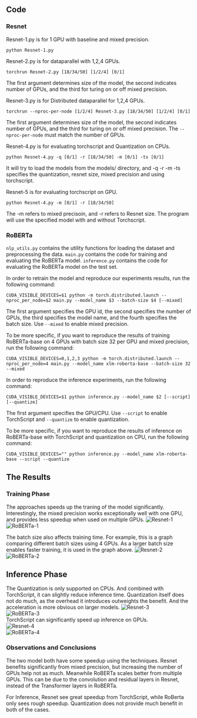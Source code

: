 ## Code
### Resnet
Resnet-1.py is for 1 GPU with baseline and mixed precision.
```
python Resnet-1.py
```

Resnet-2.py is for dataparallel with 1,2,4 GPUs.
```
torchrun Resnet-2.py [18/34/50] [1/2/4] [0/1]
```
The first argument determines size of the model, the second indicates number of GPUs, and the third for turing on or off mixed precision.

Resnet-3.py is for Distributed dataparallel for 1,2,4 GPUs.
```
torchrun --nproc-per-node [1/2/4] Resnet-3.py [18/34/50] [1/2/4] [0/1]
```
The first argument determines size of the model, the second indicates number of GPUs, and the third for turing on or off mixed precision. The `--nproc-per-node` must match the number of GPUs.

Resnet-4.py is for evaluating torchscript and Quantization on CPUs.
```
python Resnet-4.py -q [0/1] -r [18/34/50] -m [0/1] -ts [0/1]
```
It will try to load the models from the models/ directory, and -q -r -m -ts specifies the quantization, resnet size, mixed precision and using torchscript.

Resnet-5 is for evaluating torchscript on GPU.
```
python Resnet-4.py -m [0/1] -r [18/34/50]
```
The -m refers to mixed precisoin, and -r refers to Resnet size. The program will use the specified model with and without Torchscript.

### RoBERTa

`nlp_utils.py` contains the utility functions for loading the dataset and preprocessing the data.
`main.py` contains the code for training and evaluating the RoBERTa model.
`inference.py` contains the code for evaluating the RoBERTa model on the test set.

In order to retrain the model and reproduce our experiments results, run the following command:
```
CUDA_VISIBLE_DEVICES=$1 python -m torch.distributed.launch --nproc_per_node=$2 main.py --model_name $3 --batch-size $4 [--mixed]
```
The first argument specifies the GPU id, the second specifies the number of GPUs, the third specifies the model name, and the fourth specifies the batch size. Use `--mixed` to enable mixed precision.

To be more specific, if you want to reproduce the results of training RoBERTa-base on 4 GPUs with batch size 32 per GPU and mixed precision, run the following command:
```
CUDA_VISIBLE_DEVICES=0,1,2,3 python -m torch.distributed.launch --nproc_per_node=4 main.py --model_name xlm-roberta-base --batch-size 32 --mixed
```

In order to reproduce the inference experiments, run the following command:
```
CUDA_VISIBLE_DEVICES=$1 python inference.py --model_name $2 [--script] [--quantize]
```
The first argument specifies the GPU/CPU. Use `--script` to enable TorchScript and `--quantize` to enable quantization.

To be more specific, if you want to reproduce the results of inference on RoBERTa-base with TorchScript and quantization on CPU, run the following command:
```
CUDA_VISIBLE_DEVICES="" python inference.py --model_name xlm-roberta-base --script --quantize
```

## The Results
### Training Phase
The approaches speeds up the traning of the model significantly. Interestingly, the mixed precision works exceptionally well with one GPU, and provides less speedup when used on multiple GPUs. 
![Resnet-1](images/resnet_plt1.png)  
![RoBERTa-1](images/roberta-speedup-by-methods.png)

The batch size also affects training time. For example, this is a graph comparing different batch sizes using 4 GPUs. As a larger batch size enables faster training, it is used in the graph above. 
![Resnet-2](images/resnet_plt2.png)  
![RoBERTa-2](images/roberta-time-by-batch-size.png)  

## Inference Phase
The Quantization is only supported on CPUs. And combined with TorchScript, it can slightly reduce inference time. Quantization itself does not do much, as the overhead it introduces outweights the benefit. And the acceleration is more obvious on larger models.
![Resnet-3](images/resnet_plt3.png)  
![RoBERTa-3](images/roberta-inference-on-cpu.png)  
TorchScript can significantly speed up inference on GPUs.  
![Resnet-4](images/resnet_plt4.png)  
![RoBERTa-4](images/roberta-inference-on-gpu.png)  

### Observations and Conclusions
The two model both have some speedup using the techniques. Resnet  benefits significantly from mixed precision, but increasing the number of GPUs help not as much. Meanwhile RoBERTa scales better from multiple GPUs. This can be due to the convolution and residual layers in Resnet, instead of the Transformer layers in RoBERTa. 
  
For Inference, Resnet see great speedup from TorchScript, while RoBerta only sees rough speedup. Quantization does not provide much benefit in both of the cases.
